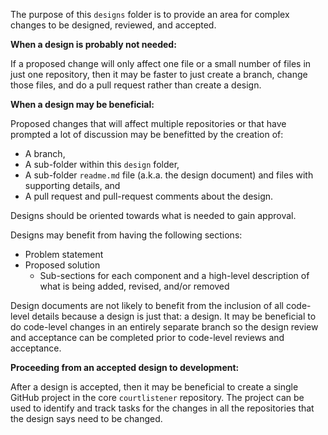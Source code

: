 The purpose of this `designs` folder is to provide an area for complex changes to be designed, reviewed, and accepted.

**When a design is probably not needed:**

If a proposed change will only affect one file or a small number of files in just one repository, then it may be faster to just create a branch, change those files, and do a pull request rather than create a design.

**When a design may be beneficial:**

Proposed changes that will affect multiple repositories or that have prompted a lot of discussion may be benefitted by the creation of:
- A branch, 
- A sub-folder within this `design` folder,
- A sub-folder `readme.md` file (a.k.a. the design document) and files with supporting details, and
- A pull request and pull-request comments about the design.

Designs should be oriented towards what is needed to gain approval.

Designs may benefit from having the following sections:
- Problem statement
- Proposed solution
  - Sub-sections for each component and a high-level description of what is being added, revised, and/or removed
  
Design documents are not likely to benefit from the inclusion of all code-level details because a design is just that:  a design.  It may be beneficial to do code-level changes in an entirely separate branch so the design review and acceptance can be completed prior to code-level reviews and acceptance.

**Proceeding from an accepted design to development:**

After a design is accepted, then it may be beneficial to create a single GitHub project in the core `courtlistener` repository.  The project can be used to identify and track tasks for the changes in all the repositories that the design says need to be changed.
